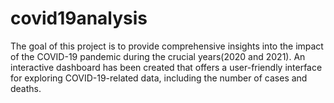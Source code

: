 # covid19analysis
The goal of this project is to provide comprehensive insights into the impact of the COVID-19 pandemic during the crucial years(2020 and 2021). An interactive dashboard has been created that offers a user-friendly interface for exploring COVID-19-related data, including the number of cases and deaths.
